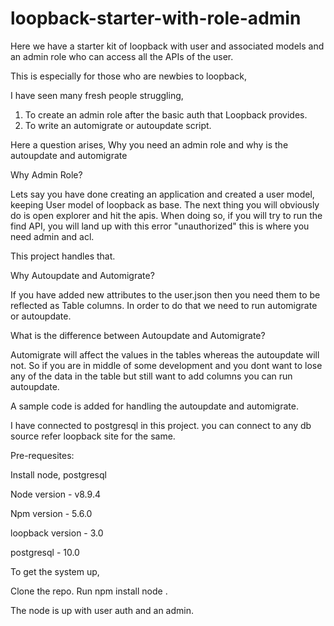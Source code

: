 # loopback-starter-with-role-admin
Here we have a starter kit of loopback with user and associated models and an admin role who can access all the APIs of the user.

This is especially for those who are newbies to loopback,

I have seen many fresh people struggling,
  1. To create an admin role after the basic auth that Loopback provides.
  2. To write an automigrate or autoupdate script.

Here a question arises, Why you need an admin role and why is the autoupdate and automigrate

Why Admin Role?

  Lets say you have done creating an application and created a user model, keeping User model of loopback as base.
The next thing you will obviously do is open explorer and hit the apis. When doing so, if you will try to run the find API,
you will land up with this error "unauthorized" this is where you need admin and acl.

This project handles that.

Why Autoupdate and Automigrate?

  If you have added new attributes to the user.json then you need them to be reflected as Table columns. In order to do that we
need to run automigrate or autoupdate.

What is the difference between Autoupdate and Automigrate?

  Automigrate will affect the values in the tables whereas the autoupdate will not. So if you are in middle of some development and you dont want to lose any of the data in the table but still want to add columns you can run autoupdate.
  
A sample code is added for handling the autoupdate and automigrate.

I have connected to postgresql in this project. you can connect to any db source refer loopback site for the same.

Pre-requesites:

Install node, postgresql

Node version     - v8.9.4

Npm version      - 5.6.0

loopback version - 3.0

postgresql       - 10.0


To get the system up,

Clone the repo.
Run npm install
node .

The node is up with user auth and an admin.
